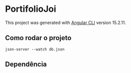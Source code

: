 # PortifolioJoi

This project was generated with [Angular CLI](https://github.com/angular/angular-cli) version 15.2.11.


## Como rodar o projeto 

`json-server --watch db.json`

## Dependência 
